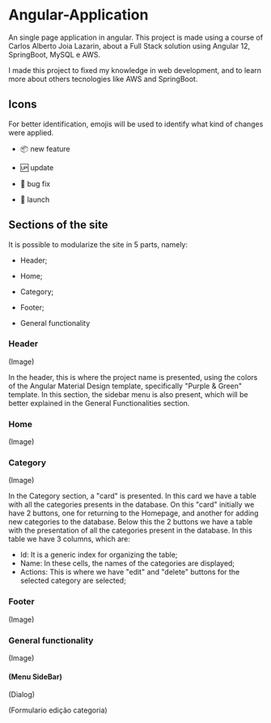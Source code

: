 # Angular-Application

An single page application in angular. This project is made using a course of Carlos Alberto Joia Lazarin, about a Full Stack solution using Angular 12, SpringBoot, MySQL e AWS.

I made this project to fixed my knowledge in web development, and to learn more about others tecnologies like AWS and SpringBoot.

## Icons

For better identification, emojis will be used to identify what kind of changes were applied.

- :package: new feature

- :up: update

- :bug: bug fix

- :checkered_flag: launch

## Sections of the site

It is possible to modularize the site in 5 parts, namely:

- Header;
 
- Home;

- Category;
 
- Footer;

- General functionality

### Header
(Image)

In the header, this is where the project name is presented, using the colors of the Angular Material Design template, specifically "Purple & Green" template. In this section, the sidebar menu is also present, which will be better explained in the General Functionalities section.

### Home

(Image)

### Category

(Image)

In the Category section, a "card" is presented. In this card we have a table with all the categories presents in the database. On this "card" initially we have 2 buttons, one for returning to the Homepage, and another for adding new categories to the database. Below this the 2 buttons we have a table with the presentation of all the categories present in the database. In this table we have 3 columns, which are:

- Id: It is a generic index for organizing the table;
- Name: In these cells, the names of the categories are displayed;
- Actions: This is where we have "edit" and "delete" buttons for the selected category are selected;

### Footer

(Image)



### General functionality

(Image)

#### (Menu SideBar)

(Dialog)

(Formulario edição categoria)
